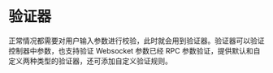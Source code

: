 # 验证器

正常情况都需要对用户输入参数进行校验，此时就会用到验证器。验证器可以验证控制器中参数，也支持验证 Websocket 参数已经 RPC 参数验证，提供默认和自定义两种类型的验证器，还可添加自定义验证规则。